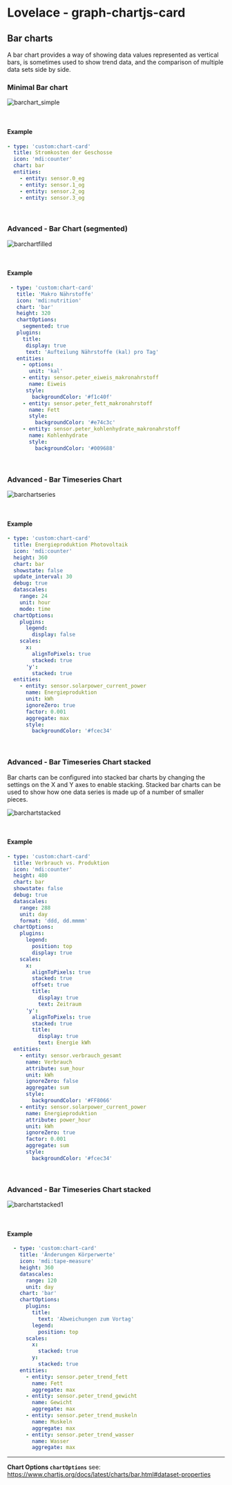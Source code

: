 # Lovelace - graph-chartjs-card
## Bar charts

A bar chart provides a way of showing data values represented as vertical bars, is sometimes used to show trend data, and the comparison of  multiple data sets side by side.

### Minimal Bar chart
![barchart_simple](img/simplebar1.png)

<br>

#### Example

```yaml
- type: 'custom:chart-card'
  title: Stromkosten der Geschosse
  icon: 'mdi:counter'
  chart: bar
  entities:
    - entity: sensor.0_eg
    - entity: sensor.1_og
    - entity: sensor.2_og
    - entity: sensor.3_og
```
<br>

### Advanced - Bar Chart (segmented)
![barchartfilled](img/barchartfilled.png)

<br>

#### Example

```yaml
 - type: 'custom:chart-card'
   title: 'Makro Nährstoffe'
   icon: 'mdi:nutrition'
   chart: 'bar'
   height: 320
   chartOptions:
     segmented: true
   plugins:
     title:
      display: true
      text: 'Aufteilung Nährstoffe (kal) pro Tag'
   entities:
     - options:
       unit: 'kal'
     - entity: sensor.peter_eiweis_makronahrstoff
       name: Eiweis
      style:
        backgroundColor: '#f1c40f'
     - entity: sensor.peter_fett_makronahrstoff
       name: Fett
       style:
         backgroundColor: '#e74c3c'
     - entity: sensor.peter_kohlenhydrate_makronahrstoff
       name: Kohlenhydrate
       style:
         backgroundColor: '#009688'
```


<br>

### Advanced - Bar Timeseries Chart 
![barchartseries](img/barchartseries.png)

<br>

#### Example

```yaml
- type: 'custom:chart-card'
  title: Energieproduktion Photovoltaik
  icon: 'mdi:counter'
  height: 360
  chart: bar
  showstate: false
  update_interval: 30
  debug: true
  datascales:
    range: 24
    unit: hour
    mode: time
  chartOptions:
    plugins:
      legend:
        display: false
    scales:
      x:
        alignToPixels: true
        stacked: true
      'y':
        stacked: true
  entities:
    - entity: sensor.solarpower_current_power
      name: Energieproduktion
      unit: kWh
      ignoreZero: true
      factor: 0.001
      aggregate: max
      style:
        backgroundColor: '#fcec34'

```
<br>

### Advanced - Bar Timeseries Chart stacked

Bar charts can be configured into stacked bar charts by changing the settings on the X and Y axes to enable stacking. Stacked bar charts can be used to show how one data series is made up of a number of smaller pieces.

![barchartstacked](img/barchartstacked.png)

<br>

#### Example

```yaml
- type: 'custom:chart-card'
  title: Verbrauch vs. Produktion
  icon: 'mdi:counter'
  height: 480
  chart: bar
  showstate: false
  debug: true
  datascales:
    range: 288
    unit: day
    format: 'ddd, dd.mmmm'
  chartOptions:
    plugins:
      legend:
        position: top
        display: true
    scales:
      x:
        alignToPixels: true
        stacked: true
        offset: true
        title:
          display: true
          text: Zeitraum
      'y':
        alignToPixels: true
        stacked: true
        title:
          display: true
          text: Energie kWh
  entities:
    - entity: sensor.verbrauch_gesamt
      name: Verbrauch
      attribute: sum_hour
      unit: kWh
      ignoreZero: false
      aggregate: sum
      style:
        backgroundColor: '#FF8066'
    - entity: sensor.solarpower_current_power
      name: Energieproduktion
      attribute: power_hour
      unit: kWh
      ignoreZero: true
      factor: 0.001
      aggregate: sum
      style:
        backgroundColor: '#fcec34'
```
<br>

### Advanced - Bar Timeseries Chart stacked 
![barchartstacked1](img/barchartstacked1.png)

<br>

#### Example

```yaml
  - type: 'custom:chart-card'
    title: 'Änderungen Körperwerte'
    icon: 'mdi:tape-measure'
    height: 360
    datascales:
      range: 120
      unit: day
    chart: 'bar'
    chartOptions:
      plugins:
        title:
          text: 'Abweichungen zum Vortag'
        legend:
          position: top
      scales:
        x:
          stacked: true
        y:
          stacked: true
    entities:
      - entity: sensor.peter_trend_fett
        name: Fett
        aggregate: max
      - entity: sensor.peter_trend_gewicht
        name: Gewicht
        aggregate: max
      - entity: sensor.peter_trend_muskeln
        name: Muskeln
        aggregate: max
      - entity: sensor.peter_trend_wasser
        name: Wasser
        aggregate: max
```

<hr>

**Chart Options `chartOptions`**
see: https://www.chartjs.org/docs/latest/charts/bar.html#dataset-properties

